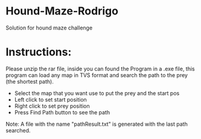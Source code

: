 # Hound-Maze-Rodrigo
Solution for hound maze challenge

# Instructions:
Please unzip the rar file, inside you can found the Program in a .exe file, this program can load any map in TVS format and search the path to the prey (the shortest path).


- Select the map that you want use to put the prey and the start pos
- Left click to set start position
- Right click to set prey position
- Press Find Path button to see the path

Note: A file with the name "pathResult.txt" is generated with the last path searched.
